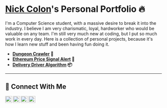 # <a href="https://www.linkedin.com/in/nick-colon/">Nick Colon</a>'s Personal Portfolio 🔥

I'm a Computer Science student, with a massive desire to break it into the industry. I believe I am very charismatic, loyal, hardworker who would be valuable on any team. I'm still very much new at coding, but I put so much work in every day. Here is a collection of personal projects, because it's how I learn new stuff and been having fun doing it.


- **[Dungeon Crawler](https://github.com/nicholas-net/dungeon-crawler) 🧙**
- **[Ethereum Price Signal Alert](https://github.com/nicholas-net/ethereum-price-signal-bot) 🚨**
- **[Delivery Driver Algorithm](https://github.com/nicholas-net/delivery_driver_project) 📦**



<hr/>

## 🤳 Connect With Me

[<img align="left" alt="___________ | YouTube" width="22px" src="https://cdn.jsdelivr.net/npm/simple-icons@v3/icons/youtube.svg" />][youtube]
[<img align="left" alt="___________ | Twitter" width="22px" src="https://cdn.jsdelivr.net/npm/simple-icons@v3/icons/twitter.svg" />][twitter]
[<img align="left" alt="___________ | LinkedIn" width="22px" src="https://cdn.jsdelivr.net/npm/simple-icons@v3/icons/linkedin.svg" />][linkedin]
[<img align="left" alt="___________ | Instagram" width="22px" src="https://cdn.jsdelivr.net/npm/simple-icons@v3/icons/instagram.svg" />][instagram]

[twitter]: https://twitter.com/___________
[youtube]: https://www.youtube.com/c/___________
[instagram]: https://www.instagram.com/___________
[linkedin]: https://linkedin.com/in/nick-colon

<!--
<img width="35" alt="image" src="https://github.com/user-attachments/assets/2f41c7cd-5ea8-4475-b451-a37161b6c3fb"> 
<img width="35" alt="image" src="https://github.com/user-attachments/assets/77649969-9910-4994-8b96-74a116cfb2a8">
-->
